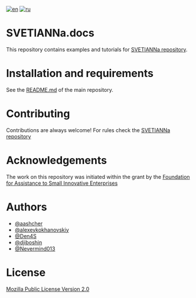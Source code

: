 [![en](https://img.shields.io/badge/lang-EN-blue.svg)](https://github.com/CompPhysLab/SVETlANNa.docs/blob/main/README.md)
[![ru](https://img.shields.io/badge/lang-RU-green.svg)](https://github.com/CompPhysLab/SVETlANNa.docs/blob/main/README.ru.md)

# SVETlANNa.docs

This repository contains examples and tutorials for [SVETlANNa repository](https://github.com/CompPhysLab/SVETlANNa/blob/main).

# Installation and requirements

See the [README.md](https://github.com/CompPhysLab/SVETlANNa/blob/main/README.md) of the main repository.

# Contributing

Contributions are always welcome! For rules check the [SVETlANNa repository](https://github.com/CompPhysLab/SVETlANNa/tree/dev)

# Acknowledgements

The work on this repository was initiated within the grant by the [Foundation for Assistance to Small Innovative Enterprises](https://en.fasie.ru/)

# Authors

- [@aashcher](https://github.com/aashcher)
- [@alexeykokhanovskiy](https://github.com/alexeykokhanovskiy)
- [@Den4S](https://github.com/Den4S)
- [@djiboshin](https://github.com/djiboshin)
- [@Nevermind013](https://github.com/Nevermind013)

# License

[Mozilla Public License Version 2.0](https://www.mozilla.org/en-US/MPL/2.0/)
